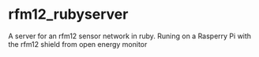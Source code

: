 rfm12_rubyserver
================

A server for an rfm12 sensor network in ruby. Runing on a Rasperry Pi with the rfm12 shield from open energy monitor
